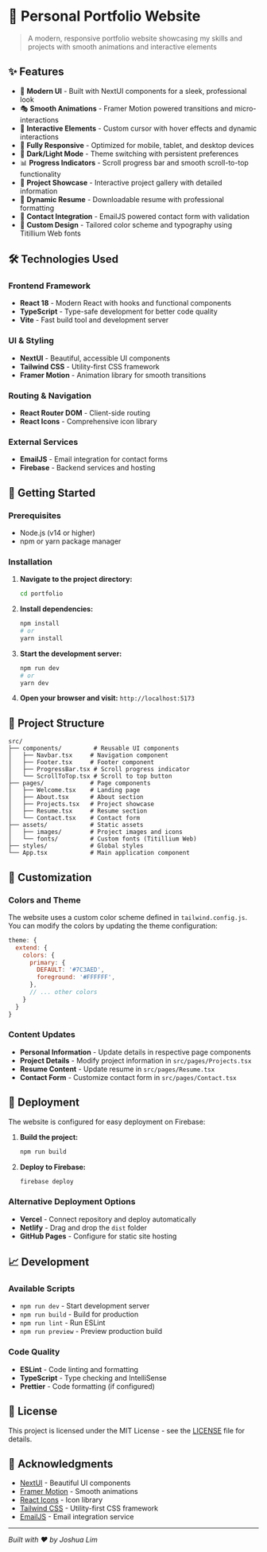 # 🎨 Personal Portfolio Website

> A modern, responsive portfolio website showcasing my skills and projects with smooth animations and interactive elements

## ✨ Features

- 🎨 **Modern UI** - Built with NextUI components for a sleek, professional look
- 🎭 **Smooth Animations** - Framer Motion powered transitions and micro-interactions
- 🎯 **Interactive Elements** - Custom cursor with hover effects and dynamic interactions
- 📱 **Fully Responsive** - Optimized for mobile, tablet, and desktop devices
- 🌙 **Dark/Light Mode** - Theme switching with persistent preferences
- 📊 **Progress Indicators** - Scroll progress bar and smooth scroll-to-top functionality
- 🎯 **Project Showcase** - Interactive project gallery with detailed information
- 📝 **Dynamic Resume** - Downloadable resume with professional formatting
- 📧 **Contact Integration** - EmailJS powered contact form with validation
- 🎨 **Custom Design** - Tailored color scheme and typography using Titillium Web fonts

## 🛠️ Technologies Used

### **Frontend Framework**
- **React 18** - Modern React with hooks and functional components
- **TypeScript** - Type-safe development for better code quality
- **Vite** - Fast build tool and development server

### **UI & Styling**
- **NextUI** - Beautiful, accessible UI components
- **Tailwind CSS** - Utility-first CSS framework
- **Framer Motion** - Animation library for smooth transitions

### **Routing & Navigation**
- **React Router DOM** - Client-side routing
- **React Icons** - Comprehensive icon library

### **External Services**
- **EmailJS** - Email integration for contact forms
- **Firebase** - Backend services and hosting

## 🚀 Getting Started

### Prerequisites

- Node.js (v14 or higher)
- npm or yarn package manager

### Installation

1. **Navigate to the project directory:**
   ```bash
   cd portfolio
   ```

2. **Install dependencies:**
   ```bash
   npm install
   # or
   yarn install
   ```

3. **Start the development server:**
   ```bash
   npm run dev
   # or
   yarn dev
   ```

4. **Open your browser and visit:** `http://localhost:5173`

## 📁 Project Structure

```
src/
├── components/         # Reusable UI components
│   ├── Navbar.tsx     # Navigation component
│   ├── Footer.tsx     # Footer component
│   ├── ProgressBar.tsx # Scroll progress indicator
│   └── ScrollToTop.tsx # Scroll to top button
├── pages/             # Page components
│   ├── Welcome.tsx    # Landing page
│   ├── About.tsx      # About section
│   ├── Projects.tsx   # Project showcase
│   ├── Resume.tsx     # Resume section
│   └── Contact.tsx    # Contact form
├── assets/            # Static assets
│   ├── images/        # Project images and icons
│   └── fonts/         # Custom fonts (Titillium Web)
├── styles/            # Global styles
└── App.tsx            # Main application component
```

## 🎨 Customization

### **Colors and Theme**

The website uses a custom color scheme defined in `tailwind.config.js`. You can modify the colors by updating the theme configuration:

```javascript
theme: {
  extend: {
    colors: {
      primary: {
        DEFAULT: '#7C3AED',
        foreground: '#FFFFFF',
      },
      // ... other colors
    }
  }
}
```

### **Content Updates**

- **Personal Information** - Update details in respective page components
- **Project Details** - Modify project information in `src/pages/Projects.tsx`
- **Resume Content** - Update resume in `src/pages/Resume.tsx`
- **Contact Form** - Customize contact form in `src/pages/Contact.tsx`

## 🚀 Deployment

The website is configured for easy deployment on Firebase:

1. **Build the project:**
   ```bash
   npm run build
   ```

2. **Deploy to Firebase:**
   ```bash
   firebase deploy
   ```

### **Alternative Deployment Options**

- **Vercel** - Connect repository and deploy automatically
- **Netlify** - Drag and drop the `dist` folder
- **GitHub Pages** - Configure for static site hosting

## 📈 Development

### **Available Scripts**

- `npm run dev` - Start development server
- `npm run build` - Build for production
- `npm run lint` - Run ESLint
- `npm run preview` - Preview production build

### **Code Quality**

- **ESLint** - Code linting and formatting
- **TypeScript** - Type checking and IntelliSense
- **Prettier** - Code formatting (if configured)

## 📄 License

This project is licensed under the MIT License - see the [LICENSE](LICENSE) file for details.

## 🙏 Acknowledgments

- [NextUI](https://nextui.org/) - Beautiful UI components
- [Framer Motion](https://www.framer.com/motion/) - Smooth animations
- [React Icons](https://react-icons.github.io/react-icons/) - Icon library
- [Tailwind CSS](https://tailwindcss.com/) - Utility-first CSS framework
- [EmailJS](https://www.emailjs.com/) - Email integration service

---

*Built with ❤️ by Joshua Lim*
